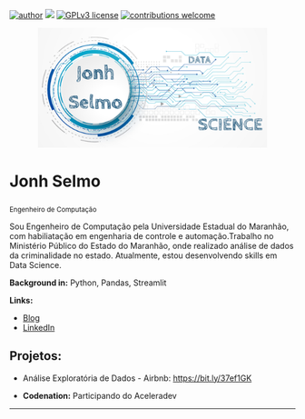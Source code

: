 [![author](https://img.shields.io/badge/author-jonhsel-red.svg)](https://www.linkedin.com/in/jonh-selmo-956aa630/) 
[![](https://img.shields.io/badge/python-3.7+-blue.svg)](https://www.python.org/downloads/release/python-365/)
[![GPLv3 license](https://img.shields.io/badge/License-GPLv3-blue.svg)](http://perso.crans.org/besson/LICENSE.html)
[![contributions welcome](https://img.shields.io/badge/contributions-welcome-brightgreen.svg?style=flat)](https://github.com/jonhsel/Data-Science)


<p align="center">
  <img src="/img/LOGO JONH SELMO.png" width=80% >
</p>

# Jonh Selmo
<sub>Engenheiro de Computação</sub>

Sou Engenheiro de Computação pela Universidade Estadual do Maranhão, com habiliatação em engenharia de controle e automação.Trabalho no Ministério Público do Estado do Maranhão, onde realizado análise de dados da criminalidade no estado. Atualmente, estou desenvolvendo skills em Data Science.

**Background in:** Python, Pandas, Streamlit

**Links:**
* [Blog](https://bit.ly/2MU9P1n)
* [LinkedIn](https://bit.ly/3cZYI1w)



## Projetos:
* Análise Exploratória de Dados - Airbnb: https://bit.ly/37ef1GK

* **Codenation:** Participando do Aceleradev

---




